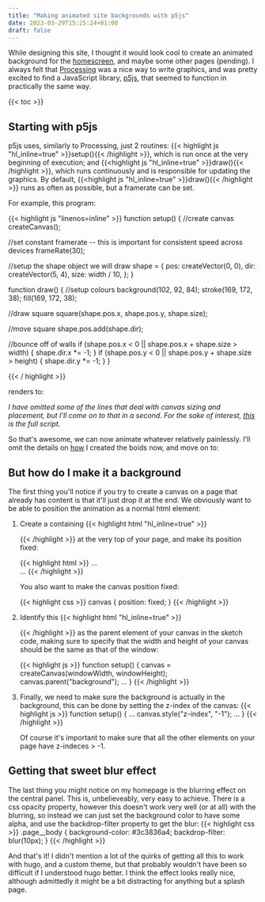 ```yaml
---
title: "Making animated site backgrounds with p5js"
date: 2023-03-29T15:25:24+01:00
draft: false
---
```


While designing this site, I thought it would look cool to create an animated
background for the [homescreen](/), and maybe some other pages (pending). I always
felt that [Processing](https://processing.org/) was a nice way to
write graphics, and was pretty excited to find a JavaScript library,
[p5js](https://p5js.org/), that seemed to function in practically the same way.
<!--more-->

{{< toc >}}

## Starting with p5js
p5js uses, similarly to Processing, just 2 routines: {{< highlight js
"hl_inline=true" >}}setup(){{< /highlight >}}, which is run once at the very
beginning of execution; and {{<highlight js "hl_inline=true" >}}draw(){{<
/highlight >}}, which runs continuously and is responsible for updating the
graphics. By default, 
{{<highlight js "hl_inline=true" >}}draw(){{< /highlight >}} runs as often as
possible, but a framerate can be set.

For example, this program:

{{< highlight js "linenos=inline" >}}
function setup() {
  //create canvas
  createCanvas();

  //set constant framerate -- this is important for consistent speed across devices
  frameRate(30);

  //setup the shape object we will draw
  shape = {
    pos: createVector(0, 0),
    dir: createVector(5, 4),
    size: width / 10,
  };
}

function draw() {
  //setup colours
  background(102, 92, 84);
  stroke(169, 172, 38);
  fill(169, 172, 38);

  //draw square
  square(shape.pos.x, shape.pos.y, shape.size);

  //move square
  shape.pos.add(shape.dir);

  //bounce off of walls
  if (shape.pos.x < 0 || shape.pos.x + shape.size > width) {
    shape.dir.x *= -1;
  }
  if (shape.pos.y < 0 || shape.pos.y + shape.size > height) {
    shape.dir.y *= -1;
  }
}

{{< / highlight >}}

renders to:


<div id="eg-1-parent" style="width: 100%; height: auto;"></div>
<script src="https://cdn.jsdelivr.net/npm/p5@1.4.0/lib/p5.js"></script> <!-- load p5.js from CDN--> 
<script src="/scripts/blog/p5js/eg-1.js"></script>

_I have omitted some of the lines that deal with canvas sizing and placement,
but I'll come on to that in a second. For
the sake of interest, [this](/scripts/blog/p5js/eg-1.js) is the full script._

So that's awesome, we can now animate whatever relatively painlessly. I'll omit
the details on [how](/blog/boids) I created the boids now, and move on to:

## But how do I make it a background
The first thing you'll notice if you try to create a canvas on a page that
already has content is that it'll just drop it at the end. We obviously want to
be able to position the animation as a normal html element:
<ol>
    <li><p>Create a containing {{< highlight html "hl_inline=true" >}}<div>{{< /highlight >}} at the very top of your page, and make its position
    fixed:</p>
    {{< highlight html >}}
    ...
    </head>
    <body>
        <div id="background" style="position: fixed; width: 100%; height: 100%;"></div>
        <div class="content">
    ...
    {{< /highlight >}}
    <p>You also want to make the canvas position fixed:</p>
    {{< highlight css >}}
    canvas {
        position: fixed;
    }
    {{< /highlight >}}
    </li>
    <li><p>Identify this {{< highlight html "hl_inline=true" >}}<div>{{< /highlight >}}
       as the parent element of your canvas in the sketch code, making sure to
    specify that the width and height of your canvas should be the same as that of
    the window:</p>
    {{< highlight js >}}
    function setup() {
      canvas = createCanvas(windowWidth, windowHeight);
      canvas.parent("background");
      ...
    }
    {{< /highlight >}}
    </li>
    <li><p>Finally, we need to make sure the background is actually in the
background, this can be done by setting the z-index of the canvas:
    {{< highlight js >}}
    function setup() {
      ...
      canvas.style("z-index", "-1");
      ...
    }
    {{< /highlight >}}
    <p>Of course it's important to make sure that all the other elements on your
page have z-indeces > -1.
</ol>

## Getting that sweet blur effect
The last thing you might notice on my homepage is the blurring effect on the
central panel. This is, unbelieveably, very easy to achieve. There is a css
opacity property, however this doesn't work very well (or at all) with the
blurring, so instead we can just set the background color to have some alpha,
and use the backdrop-filter property to get the blur:
{{< highlight css >}}
.page__body {
    background-color: #3c3836a4;
    backdrop-filter: blur(10px);
}
{{< /highlight >}}


And that's it! I didn't mention a lot of the quirks of getting all this to work
with hugo, and a custom theme, but that probably wouldn't have been so difficult
if I understood hugo better. I think the effect looks really nice, although
admittedly it might be a bit distracting for anything but a splash page.
